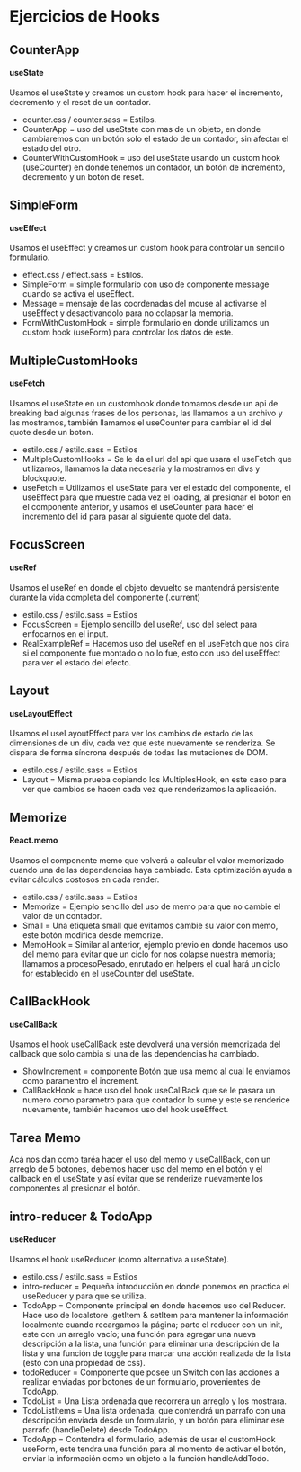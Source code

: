 # Ejercicios de Hooks

## CounterApp
#### useState
Usamos el useState y creamos un custom hook para hacer el incremento, decremento y el reset de un contador.

- counter.css / counter.sass = Estilos.
- CounterApp = uso del useState con mas de un objeto, en donde cambiaremos con un botón solo el estado de un contador, sin afectar el estado del otro.
- CounterWithCustomHook = uso del useState usando un custom hook (useCounter) en donde tenemos un contador, un botón de incremento, decremento y un botón de reset.

## SimpleForm
#### useEffect
Usamos el useEffect y creamos un custom hook para controlar un sencillo formulario.

- effect.css / effect.sass = Estilos.
- SimpleForm = simple formulario con uso de componente message cuando se activa el useEffect.
- Message = mensaje de las coordenadas del mouse al activarse el useEffect y desactivandolo para no colapsar la memoria.
- FormWithCustomHook = simple formulario en donde utilizamos un custom hook (useForm) para controlar los datos de este.

## MultipleCustomHooks
#### useFetch
Usamos el useState en un customhook donde tomamos desde un api de breaking bad algunas frases de los personas, las llamamos a un archivo y las mostramos, también llamamos el useCounter para cambiar el id del quote desde un boton.

- estilo.css / estilo.sass = Estilos
- MultipleCustomHooks = Se le da el url del api que usara el useFetch que utilizamos, llamamos la data necesaria y la mostramos en divs y blockquote.
- useFetch = Utilizamos el useState para ver el estado del componente, el useEffect para que muestre cada vez el loading, al presionar el boton en el componente anterior, y usamos el useCounter para hacer el incremento del id para pasar al siguiente quote del data.

## FocusScreen
#### useRef

Usamos el useRef en donde el objeto devuelto se mantendrá persistente durante la vida completa del componente (.current)

- estilo.css / estilo.sass = Estilos
- FocusScreen = Ejemplo sencillo del useRef, uso del select para enfocarnos en el input.
- RealExampleRef = Hacemos uso del useRef en el useFetch que nos dira si el componente fue montado o no lo fue, esto con uso del useEffect para ver el estado del efecto.

## Layout
#### useLayoutEffect

Usamos el useLayoutEffect para ver los cambios de estado de las dimensiones de un div, cada vez que este nuevamente se renderiza. Se dispara de forma síncrona después de todas las mutaciones de DOM.

- estilo.css / estilo.sass = Estilos
- Layout = Misma prueba copiando los MultiplesHook, en este caso para ver que cambios se hacen cada vez que renderizamos la aplicación.

## Memorize
#### React.memo

Usamos el componente memo que volverá a calcular el valor memorizado cuando una de las dependencias haya cambiado. Esta optimización ayuda a evitar cálculos costosos en cada render.

- estilo.css / estilo.sass = Estilos
- Memorize = Ejemplo sencillo del uso de memo para que no cambie el valor de un contador.
- Small = Una etiqueta small que evitamos cambie su valor con memo, este botón modifica desde memorize.
- MemoHook = Similar al anterior, ejemplo previo en donde hacemos uso del memo para evitar que un ciclo for nos colapse nuestra memoria; llamamos a procesoPesado, enrutado en helpers el cual hará un ciclo for establecido en el useCounter del useState.

## CallBackHook
#### useCallBack

Usamos el hook useCallBack este devolverá una versión memorizada del callback que solo cambia si una de las dependencias ha cambiado.

- ShowIncrement = componente Botón que usa memo al cual le enviamos como paramentro el increment.
- CallBackHook = hace uso del hook useCallBack que se le pasara un numero como parametro para que contador lo sume y este se renderice nuevamente, también hacemos uso del hook useEffect.

## Tarea Memo

Acá nos dan como taréa hacer el uso del memo y useCallBack, con un arreglo de 5 botones, debemos hacer uso del memo en el botón y el callback en el useState y así evitar que se renderize nuevamente los componentes al presionar el botón.

## intro-reducer & TodoApp
#### useReducer

Usamos el hook useReducer (como alternativa a useState).

- estilo.css / estilo.sass = Estilos
- intro-reducer = Pequeña introducción en donde ponemos en practica el useReducer y para que se utiliza.
- TodoApp = Componente principal en donde hacemos uso del Reducer. Hace uso de localstore .getItem & setItem para mantener la información localmente cuando recargamos la página; parte el reducer con un init, este con un arreglo vacío; una función para agregar una nueva descripción a la lista, una función para eliminar una descripción de la lista y una función de toggle para marcar una acción realizada de la lista (esto con una propiedad de css).
- todoReducer = Componente que posee un Switch con las acciones a realizar enviadas por botones de un formulario, provenientes de TodoApp.
- TodoList = Una Lista ordenada que recorrera un arreglo y los mostrara.
- TodoListItems = Una lista ordenada, que contendrá un parrafo con una descripción enviada desde un formulario, y un botón para eliminar ese parrafo (handleDelete) desde TodoApp.
- TodoApp = Contendra el formulario, además de usar el customHook useForm, este tendra una función para al momento de activar el botón, enviar la información como un objeto a la función handleAddTodo.
